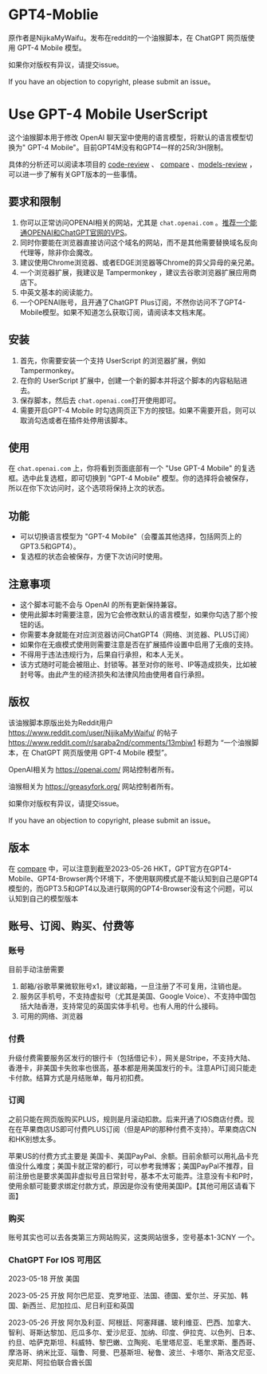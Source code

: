 # GPT4-Moblie

原作者是NijikaMyWaifu。发布在reddit的一个油猴脚本，在 ChatGPT 网页版使用 GPT-4 Mobile 模型。

如果你对版权有异议，请提交issue。

If you have an objection to copyright, please submit an issue。

# Use GPT-4 Mobile UserScript

这个油猴脚本用于修改 OpenAI 聊天室中使用的语言模型，将默认的语言模型切换为" GPT-4 Mobile"。目前GPT4M没有和GPT4一样的25R/3H限制。

具体的分析还可以阅读本项目的 [code-review](code-review.md) 、 [compare](compare.md) 、[models-review](models-review.md) ，可以进一步了解有关GPT版本的一些事情。

## 要求和限制

1. 你可以正常访问OPENAI相关的网站，尤其是 `chat.openai.com` 。[推荐一个能通OPENAI和ChatGPT官网的VPS](https://my.frantech.ca/aff.php?aff=4329)。
2. 同时你要能在浏览器直接访问这个域名的网站，而不是其他需要替换域名反向代理等，除非你会魔改。
3. 建议使用Chrome浏览器、或者EDGE浏览器等Chrome的异父异母的亲兄弟。
4. 一个浏览器扩展，我建议是 Tampermonkey ，建议去谷歌浏览器扩展应用商店下。
5. 中英文基本的阅读能力。
6. 一个OPENAI账号，且开通了ChatGPT Plus订阅，不然你访问不了GPT4-Mobile模型。如果不知道怎么获取订阅，请阅读本文档末尾。

## 安装

1. 首先，你需要安装一个支持 UserScript 的浏览器扩展，例如 Tampermonkey。
2. 在你的 UserScript 扩展中，创建一个新的脚本并将这个脚本的内容粘贴进去。
3. 保存脚本，然后去 `chat.openai.com`打开使用即可。
4. 需要开启GPT-4 Mobile 时勾选网页正下方的按钮。如果不需要开启，则可以取消勾选或者在插件处停用该脚本。

## 使用

在 `chat.openai.com` 上，你将看到页面底部有一个 "Use GPT-4 Mobile" 的复选框。选中此复选框，即可切换到 "GPT-4 Mobile" 模型。你的选择将会被保存，所以在你下次访问时，这个选项将保持上次的状态。

## 功能

- 可以切换语言模型为 "GPT-4 Mobile"（会覆盖其他选择，包括网页上的GPT3.5和GPT4）。
- 复选框的状态会被保存，方便下次访问时使用。

## 注意事项

- 这个脚本可能不会与 OpenAI 的所有更新保持兼容。
- 使用此脚本时需要注意，因为它会修改默认的语言模型，如果你勾选了那个按钮的话。
- 你需要本身就能在对应浏览器访问ChatGPT4（网络、浏览器、PLUS订阅）
- 如果你在无痕模式使用则需要注意是否在扩展插件设置中启用了无痕的支持。
- 不得用于违法违规行为，后果自行承担，和本人无关。
- 该方式随时可能会被阻止、封锁等。甚至对你的账号、IP等造成损失，比如被封号等。由此产生的经济损失和法律风险由使用者自行承担。

## 版权

该油猴脚本原版出处为Reddit用户 https://www.reddit.com/user/NijikaMyWaifu/ 的帖子 https://www.reddit.com/r/saraba2nd/comments/13mbiw1 标题为 “一个油猴脚本，在 ChatGPT 网页版使用 GPT-4 Mobile 模型”。

OpenAI相关为 https://openai.com/ 网站控制者所有。

油猴相关为 https://greasyfork.org/ 网站控制者所有。

如果你对版权有异议，请提交issue。

If you have an objection to copyright, please submit an issue。

## 版本

在 [compare](compare.md)  中，可以注意到截至2023-05-26 HKT，GPT官方在GPT4-Mobile、GPT4-Browser两个环境下，不使用联网模式是不能认知到自己是GPT4模型的，而GPT3.5和GPT4以及进行联网的GPT4-Browser没有这个问题，可以认知到自己的模型版本

## 账号、订阅、购买、付费等

### 账号

目前手动注册需要
1. 邮箱/谷歌苹果微软账号x1，建议邮箱，一旦注册了不可复用，注销也是。
2. 服务区手机号，不支持虚拟号（尤其是美国、Google Voice）、不支持中国包括大陆香港，支持常见的英国实体手机号。也有人用的什么接码。
3. 可用的网络、浏览器

### 付费

升级付费需要服务区发行的银行卡（包括借记卡），网关是Stripe，不支持大陆、香港卡，非美国卡失败率也很高，基本都是用美国发行的卡。注意API订阅只能走卡付款。结算方式是月结账单，每月初扣费。

### 订阅

之前只能在网页版购买PLUS，规则是月滚动扣款。后来开通了IOS商店付费。现在在苹果商店US即可付费PLUS订阅（但是API的那种付费不支持）。苹果商店CN和HK别想太多。

苹果US的付费方式主要是 美国卡、美国PayPal、余额。目前余额可以用礼品卡充值没什么难度；美国卡就正常的都行，可以参考我博客；美国PayPal不推荐，目前注册也是要求美国非虚拟号且日常封号，基本不太可能弄。注意没有卡和P时，使用余额可能要求绑定付款方式，原因是你没有使用美国IP。【其他可用区请看下面】

### 购买

账号其实也可以去各类第三方网站购买，这类网站很多，空号基本1-3CNY 一个。

### ChatGPT For IOS 可用区
2023-05-18 开放 美国

2023-05-25 开放 阿尔巴尼亚、克罗地亚、法国、德国、爱尔兰、牙买加、韩国、新西兰、尼加拉瓜、尼日利亚和英国

2023-05-26 开放 阿尔及利亚、阿根廷、阿塞拜疆、玻利维亚、巴西、加拿大、智利、哥斯达黎加、厄瓜多尔、爱沙尼亚、加纳、印度、伊拉克、以色列、日本、约旦、哈萨克斯坦、科威特、黎巴嫩、立陶宛、毛里塔尼亚、毛里求斯、墨西哥、摩洛哥、纳米比亚、瑙鲁、阿曼、巴基斯坦、秘鲁、波兰、卡塔尔、斯洛文尼亚、突尼斯、阿拉伯联合酋长国 


